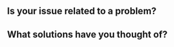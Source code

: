 ## Is your issue related to a problem?

<!-- If so, detail it here. Otherwise, just say no. -->

## What solutions have you thought of?

<!-- Only if it's an issue or feature request. Even then, optional. -->
